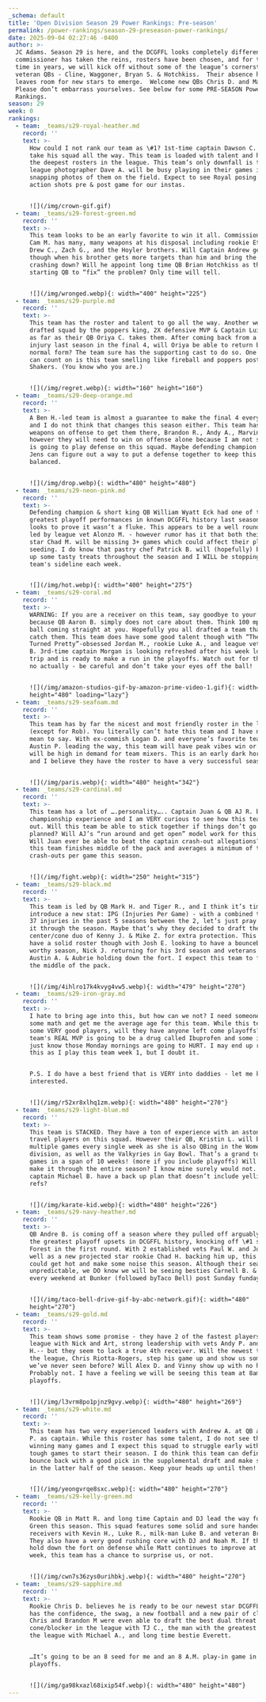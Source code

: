 ```yaml
---
_schema: default
title: 'Open Division Season 29 Power Rankings: Pre-season'
permalink: /power-rankings/season-29-preseason-power-rankings/
date: 2025-09-04 02:27:46 -0400
author: >-
  JC Adams. Season 29 is here, and the DCGFFL looks completely different.  A new
  commissioner has taken the reins, rosters have been chosen, and for the first
  time in years, we will kick off without some of the league’s cornerstone &
  veteran QBs - Cline, Waggoner, Bryan S. & Hotchkiss.  Their absence however
  leaves room for new stars to emerge.  Welcome new QBs Chris D. and Matt R.! 
  Please don’t embarrass yourselves. See below for some PRE-SEASON Power
  Rankings.
season: 29
week: 0
rankings:
  - team: _teams/s29-royal-heather.md
    record: ''
    text: >-
      How could I not rank our team as \#1? 1st-time captain Dawson C. looks to
      take his squad all the way. This team is loaded with talent and has one of
      the deepest rosters in the league. This team’s only downfall is that
      league photographer Dave A. will be busy playing in their games instead of
      snapping photos of them on the field. Expect to see Royal posing for
      action shots pre & post game for our instas.


      ![](/img/crown-gif.gif)
  - team: _teams/s29-forest-green.md
    record: ''
    text: >-
      This team looks to be an early favorite to win it all. Commissioner & QB
      Cam M. has many, many weapons at his disposal including rookie Ethan S.,
      Drew C., Zach G., and the Hoyler brothers. Will Captain Andrew get jealous
      though when his brother gets more targets than him and bring the team
      crashing down? Will he appoint long time QB Brian Hotchkiss as the new
      starting QB to “fix” the problem? Only time will tell.


      ![](/img/wronged.webp){: width="400" height="225"}
  - team: _teams/s29-purple.md
    record: ''
    text: >-
      This team has the roster and talent to go all the way. Another well
      drafted squad by the poppers king, 2X defensive MVP & Captain Luie will go
      as far as their QB Oriya C. takes them. After coming back from a tough
      injury last season in the final 4, will Oriya be able to return back to
      normal form? The team sure has the supporting cast to do so. One thing we
      can count on is this team smelling like fireball and poppers post game at
      Shakers. (You know who you are.)


      ![](/img/regret.webp){: width="160" height="160"}
  - team: _teams/s29-deep-orange.md
    record: ''
    text: >-
      A Ben H.-led team is almost a guarantee to make the final 4 every season
      and I do not think that changes this season either. This team has multiple
      weapons on offense to get them there, Brandon R., Andy A., Marvin W.—
      however they will need to win on offense alone because I am not sure who
      is going to play defense on this squad. Maybe defending champion captain
      Jens can figure out a way to put a defense together to keep this team
      balanced.


      ![](/img/drop.webp){: width="480" height="480"}
  - team: _teams/s29-neon-pink.md
    record: ''
    text: >-
      Defending champion & short king QB William Wyatt Eck had one of the
      greatest playoff performances in known DCGFFL history last season and
      looks to prove it wasn’t a fluke. This appears to be a well rounded team
      led by league vet Alonzo M. - however rumor has it that both their QB and
      star Chad M. will be missing 3+ games which could affect their playoff
      seeding. I do know that pastry chef Patrick B. will (hopefully) be baking
      up some tasty treats throughout the season and I WILL be stopping by this
      team's sideline each week.


      ![](/img/hot.webp){: width="400" height="275"}
  - team: _teams/s29-coral.md
    record: ''
    text: >-
      WARNING: If you are a receiver on this team, say goodbye to your fingers,
      because QB Aaron B. simply does not care about them. Think 100 mph fast
      ball coming straight at you. Hopefully you all drafted a team that can
      catch them. This team does have some good talent though with “The Summer I
      Turned Pretty”-obsessed Jordan M., rookie Luke A., and league vet Daniel
      B. 3rd-time captain Morgan is looking refreshed after his week long Italy
      trip and is ready to make a run in the playoffs. Watch out for this team -
      no actually - be careful and don’t take your eyes off the ball!


      ![](/img/amazon-studios-gif-by-amazon-prime-video-1.gif){: width="480"
      height="480" loading="lazy"}
  - team: _teams/s29-seafoam.md
    record: ''
    text: >-
      This team has by far the nicest and most friendly roster in the league
      (except for Rob). You literally can’t hate this team and I have nothing
      mean to say. With ex-commish Logan D. and everyone’s favorite teammate
      Austin P. leading the way, this team will have peak vibes win or lose and
      will be high in demand for team mixers. This is an early dark horse team
      and I believe they have the roster to have a very successful season.


      ![](/img/paris.webp){: width="480" height="342"}
  - team: _teams/s29-cardinal.md
    record: ''
    text: >-
      This team has a lot of ….personality….. Captain Juan & QB AJ R. both have
      championship experience and I am VERY curious to see how this team shakes
      out. Will this team be able to stick together if things don’t go as
      planned? Will AJ’s “run around and get open” model work for this group?
      Will Juan ever be able to beat the captain crash-out allegations? I think
      this team finishes middle of the pack and averages a minimum of two
      crash-outs per game this season.


      ![](/img/fight.webp){: width="250" height="315"}
  - team: _teams/s29-black.md
    record: ''
    text: >-
      This team is led by QB Mark H. and Tiger R., and I think it’s time to
      introduce a new stat: IPG (Injuries Per Game) - with a combined total of
      37 injuries in the past 5 seasons between the 2, let’s just pray they make
      it through the season. Maybe that’s why they decided to draft the star
      center/cone duo of Kenny J. & Mike Z. for extra protection. This team does
      have a solid roster though with Josh E. looking to have a bounceback MVP
      worthy season, Nick J. returning for his 3rd season and veterans like
      Austin A. & Aubrie holding down the fort. I expect this team to finish in
      the middle of the pack.


      ![](/img/4ihlro17k4kvyg4vw5.webp){: width="479" height="270"}
  - team: _teams/s29-iron-gray.md
    record: ''
    text: >-
      I hate to bring age into this, but how can we not? I need someone to do
      some math and get me the average age for this team. While this team has
      some VERY good players, will they have anyone left come playoffs? This
      team's REAL MVP is going to be a drug called Ibuprofen and some ice. I
      just know those Monday mornings are going to HURT. I may end up regretting
      this as I play this team week 1, but I doubt it.


      P.S. I do have a best friend that is VERY into daddies - let me know if
      interested.


      ![](/img/r52xr8xlhq1zm.webp){: width="480" height="270"}
  - team: _teams/s29-light-blue.md
    record: ''
    text: >-
      This team is STACKED. They have a ton of experience with an astonishing 7
      travel players on this squad. However their QB, Kristin L. will be playing
      multiple games every single week as she is also QBing in the Women’s+
      division, as well as the Valkyries in Gay Bowl. That’s a grand total of 23
      games in a span of 10 weeks! (more if you include playoffs) Will her arm
      make it through the entire season? I know mine surely would not. Does
      captain Michael B. have a back up plan that doesn’t include yelling at the
      refs?


      ![](/img/karate-kid.webp){: width="480" height="226"}
  - team: _teams/s29-navy-heather.md
    record: ''
    text: >-
      QB Andre B. is coming off a season where they pulled off arguably one of
      the greatest playoff upsets in DCGFFL history, knocking off \#1 seed
      Forest in the first round. With 2 established vets Paul W. and John C., as
      well as a new projected star rookie Chad H. backing him up, this team
      could get hot and make some noise this season. Although their season is
      unpredictable, we DO know we will be seeing besties Carnell B. & Alex H.
      every weekend at Bunker (followed byTaco Bell) post Sunday funday.


      ![](/img/taco-bell-drive-gif-by-abc-network.gif){: width="480"
      height="270"}
  - team: _teams/s29-gold.md
    record: ''
    text: >-
      This team shows some promise - they have 2 of the fastest players in the
      league with Nick and Art, strong leadership with vets Andy P. and Matt
      H.-- but they seem to lack a true 4th receiver. Will the newest twink in
      the league, Chris Riotta-Rogers, step his game up and show us something
      we’ve never seen before? Will Alex D. and Vinny show up with no hangover?
      Probably not. I have a feeling we will be seeing this team at 8am come
      playoffs.


      ![](/img/l3vrm8po1pjnz9gvy.webp){: width="480" height="269"}
  - team: _teams/s29-white.md
    record: ''
    text: >-
      This team has two very experienced leaders with Andrew A. at QB and Trey
      P. as captain. While this roster has some talent, I do not see this team
      winning many games and I expect this squad to struggle early with 3 very
      tough games to start their season. I do think this team can definitely
      bounce back with a good pick in the supplemental draft and make some noise
      in the latter half of the season. Keep your heads up until then!!


      ![](/img/yeongvrqe8sxc.webp){: width="480" height="270"}
  - team: _teams/s29-kelly-green.md
    record: ''
    text: >-
      Rookie QB in Matt R. and long time Captain and DJ lead the way for Kelly
      Green this season. This squad features some solid and sure handed
      receivers with Kevin H., Luke R., milk-man Luke B. and veteran Brendan M..
      They also have a very good rushing core with DJ and Noah M. If they can
      hold down the fort on defense while Matt continues to improve at QB every
      week, this team has a chance to surprise us, or not.


      ![](/img/cwn7s36zys0urihbkj.webp){: width="480" height="270"}
  - team: _teams/s29-sapphire.md
    record: ''
    text: >-
      Rookie Chris D. believes he is ready to be our newest star DCGFFL QB. He
      has the confidence, the swag, a new football and a new pair of cleats.
      Chris and Brandon M were even able to draft the best dual threat
      cone/blocker in the league with TJ C., the man with the greatest hair in
      the league with Michael A., and long time bestie Everett.


      …It’s going to be an 8 seed for me and an 8 A.M. play-in game in the
      playoffs.


      ![](/img/ga98kxazl68ixip54f.webp){: width="480" height="480"}
---
```


